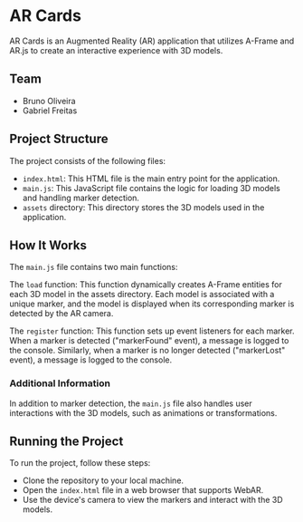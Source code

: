 # AR Cards

AR Cards is an Augmented Reality (AR) application that utilizes A-Frame and AR.js to create an interactive experience with 3D models.

## Team

- Bruno Oliveira
- Gabriel Freitas

## Project Structure

The project consists of the following files:

- `index.html`: This HTML file is the main entry point for the application.
- `main.js`: This JavaScript file contains the logic for loading 3D models and handling marker detection.
- `assets` directory: This directory stores the 3D models used in the application.

## How It Works

The `main.js` file contains two main functions:

The `load` function: This function dynamically creates A-Frame entities for each 3D model in the assets directory. Each model is associated with a unique marker, and the model is displayed when its corresponding marker is detected by the AR camera.

The `register` function: This function sets up event listeners for each marker. When a marker is detected ("markerFound" event), a message is logged to the console. Similarly, when a marker is no longer detected ("markerLost" event), a message is logged to the console.

### Additional Information

In addition to marker detection, the `main.js` file also handles user interactions with the 3D models, such as animations or transformations.

## Running the Project

To run the project, follow these steps:

- Clone the repository to your local machine.
- Open the `index.html` file in a web browser that supports WebAR.
- Use the device's camera to view the markers and interact with the 3D models.
